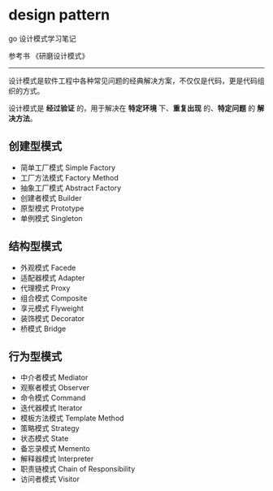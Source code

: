 # design pattern

go 设计模式学习笔记

参考书 《研磨设计模式》

---

设计模式是软件工程中各种常见问题的经典解决方案，不仅仅是代码，更是代码组织的方式。

设计模式是 **经过验证** 的，用于解决在 **特定环境** 下、**重复出现** 的、**特定问题** 的 **解决方法**。

## 创建型模式

- 简单工厂模式 Simple Factory
- 工厂方法模式 Factory Method
- 抽象工厂模式 Abstract Factory
- 创建者模式 Builder
- 原型模式 Prototype
- 单例模式 Singleton

## 结构型模式

- 外观模式 Facede
- 适配器模式 Adapter
- 代理模式 Proxy
- 组合模式 Composite
- 享元模式 Flyweight
- 装饰模式 Decorator
- 桥模式 Bridge

## 行为型模式

- 中介者模式 Mediator
- 观察者模式 Observer
- 命令模式 Command
- 迭代器模式 Iterator
- 模板方法模式 Template Method
- 策略模式 Strategy
- 状态模式 State
- 备忘录模式 Memento
- 解释器模式 Interpreter
- 职责链模式 Chain of Responsibility
- 访问者模式 Visitor